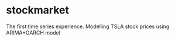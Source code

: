 # stockmarket
The first time series experience. Modelling TSLA stock prices using ARIMA+GARCH model
